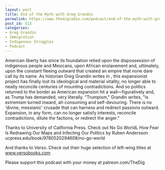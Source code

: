 ```yaml
---
layout: post
title: End of the Myth with Greg Grandin
permalink: https://www.thedigradio.com/podcast/end-of-the-myth-with-greg-grandin/index.html
post_id: 513
categories: 
- Greg Grandin
- Immigration
- Indigenous Struggles
- Podcast
---
```


American liberty has since its foundation relied upon the dispossession of indigenous people and Mexicans, upon African enslavement and, ultimately, upon the constant fleeing outward that created an empire that none dare call by its name. As historian Greg Grandin writes in 
, this expansionist project has finally lost its ideological and material vitality, no longer able to neatly reconcile centuries of mounting contradictions. And so politics returned to the border as American expansion hit a wall—figuratively and, as Trump has demanded, very literally. "Trumpism," Grandin writes, "is extremism turned inward, all-consuming and self-devouring. There is no 'divine, messianic' crusade that can harness and redirect passions outward. Expansion, in any form, can no longer satisfy interests, reconcile contradictions, dilute the factions, or redirect the anger."

Thanks to University of California Press. Check out No Go WorldL How Fear Is Redrawing Our Maps and Infecting Our Politics by Ruben Andersson ucpress.edu/book/9780520294608/no-go-world

And thanks to Verso. Check out their huge selection of left-wing titles at www.versobooks.com

Please support this podcast with your money at patreon.com/TheDig